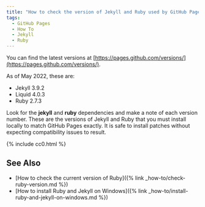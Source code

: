 ```yaml
---
title: "How to check the version of Jekyll and Ruby used by GitHub Pages"
tags:
  - GitHub Pages
  - How To
  - Jekyll
  - Ruby
---
```

You can find the latest versions at [https://pages.github.com/versions/](https://pages.github.com/versions/).

As of May 2022, these are:

* Jekyll 3.9.2
* Liquid 4.0.3
* Ruby 2.7.3

Look for the **jekyll** and **ruby** dependencies and make a note of each version number. These are the versions of Jekyll and Ruby that you must install locally to match GitHub Pages exactly. It is safe to install patches without expecting compatibility issues to result.

{% include cc0.html %}

## See Also 

* [How to check the current version of Ruby]({% link _how-to/check-ruby-version.md %})
* [How to install Ruby and Jekyll on Windows]({% link _how-to/install-ruby-and-jekyll-on-windows.md %})